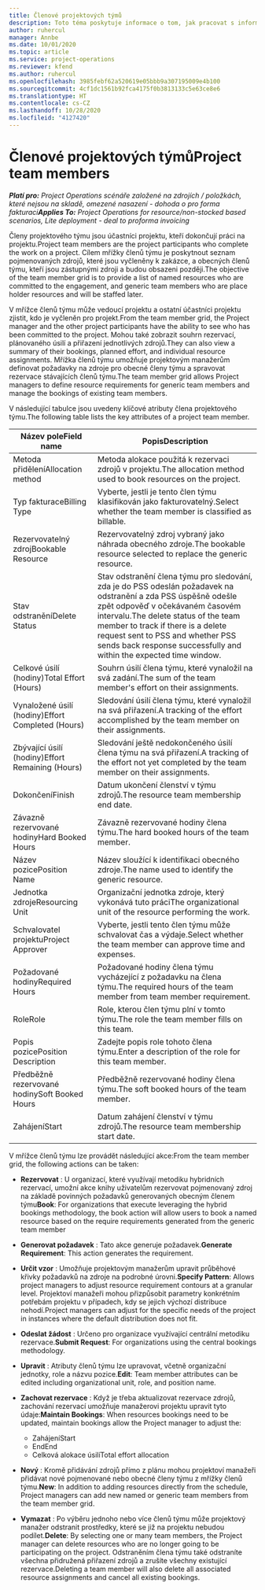 ```yaml
---
title: Členové projektových týmů
description: Toto téma poskytuje informace o tom, jak pracovat s informacemi o členech projektového týmu, s jejich atributy a jak plánovat jejich činnost.
author: ruhercul
manager: Annbe
ms.date: 10/01/2020
ms.topic: article
ms.service: project-operations
ms.reviewer: kfend
ms.author: ruhercul
ms.openlocfilehash: 3985febf62a520619e05bbb9a307195009e4b100
ms.sourcegitcommit: 4cf1dc1561b92fca4175f0b3813133c5e63ce8e6
ms.translationtype: HT
ms.contentlocale: cs-CZ
ms.lasthandoff: 10/28/2020
ms.locfileid: "4127420"
---
```

# <a name="project-team-members"></a><span data-ttu-id="03efb-103">Členové projektových týmů</span><span class="sxs-lookup"><span data-stu-id="03efb-103">Project team members</span></span>

<span data-ttu-id="03efb-104">_**Platí pro:** Project Operations scénáře založené na zdrojích / položkách, které nejsou na skladě, omezené nasazení - dohoda o pro forma fakturaci_</span><span class="sxs-lookup"><span data-stu-id="03efb-104">_**Applies To:** Project Operations for resource/non-stocked based scenarios, Lite deployment - deal to proforma invoicing_</span></span>

<span data-ttu-id="03efb-105">Členy projektového týmu jsou účastníci projektu, kteří dokončují práci na projektu.</span><span class="sxs-lookup"><span data-stu-id="03efb-105">Project team members are the project participants who complete the work on a project.</span></span> <span data-ttu-id="03efb-106">Cílem mřížky členů týmu je poskytnout seznam pojmenovaných zdrojů, které jsou vyčleněny k zakázce, a obecných členů týmu, kteří jsou zástupnými zdroji a budou obsazeni později.</span><span class="sxs-lookup"><span data-stu-id="03efb-106">The objective of the team member grid is to provide a list of named resources who are committed to the engagement, and generic team members who are place holder resources and will be staffed later.</span></span>

<span data-ttu-id="03efb-107">V mřížce členů týmu může vedoucí projektu a ostatní účastníci projektu zjistit, kdo je vyčleněn pro projekt.</span><span class="sxs-lookup"><span data-stu-id="03efb-107">From the team member grid, the Project manager and the other project participants have the ability to see who has been committed to the project.</span></span> <span data-ttu-id="03efb-108">Mohou také zobrazit souhrn rezervací, plánovaného úsilí a přiřazení jednotlivých zdrojů.</span><span class="sxs-lookup"><span data-stu-id="03efb-108">They can also view a summary of their bookings, planned effort, and individual resource assignments.</span></span> <span data-ttu-id="03efb-109">Mřížka členů týmu umožňuje projektovým manažerům definovat požadavky na zdroje pro obecné členy týmu a spravovat rezervace stávajících členů týmu.</span><span class="sxs-lookup"><span data-stu-id="03efb-109">The team member grid allows Project managers to define resource requirements for generic team members and manage the bookings of existing team members.</span></span>

<span data-ttu-id="03efb-110">V následující tabulce jsou uvedeny klíčové atributy člena projektového týmu.</span><span class="sxs-lookup"><span data-stu-id="03efb-110">The following table lists the key attributes of a project team member.</span></span>

| <span data-ttu-id="03efb-111">Název pole</span><span class="sxs-lookup"><span data-stu-id="03efb-111">Field name</span></span>          | <span data-ttu-id="03efb-112">Popis</span><span class="sxs-lookup"><span data-stu-id="03efb-112">Description</span></span>                                                                                                                                                                  |
|--------------------------|-----------------------------------------------------------------------------------------------------------------------------------------------------------------------------------|
| <span data-ttu-id="03efb-113">Metoda přidělení</span><span class="sxs-lookup"><span data-stu-id="03efb-113">Allocation method</span></span>        | <span data-ttu-id="03efb-114">Metoda alokace použitá k rezervaci zdrojů v projektu.</span><span class="sxs-lookup"><span data-stu-id="03efb-114">The allocation method used to book resources on the project.</span></span>                                                                         |
| <span data-ttu-id="03efb-115">Typ fakturace</span><span class="sxs-lookup"><span data-stu-id="03efb-115">Billing Type</span></span>             | <span data-ttu-id="03efb-116">Vyberte, jestli je tento člen týmu klasifikován jako fakturovatelný.</span><span class="sxs-lookup"><span data-stu-id="03efb-116">Select whether the team member is classified as billable.</span></span>                                                                                                                                       |
| <span data-ttu-id="03efb-117">Rezervovatelný zdroj</span><span class="sxs-lookup"><span data-stu-id="03efb-117">Bookable Resource</span></span>        | <span data-ttu-id="03efb-118">Rezervovatelný zdroj vybraný jako náhrada obecného zdroje.</span><span class="sxs-lookup"><span data-stu-id="03efb-118">The bookable resource selected to replace the generic resource.</span></span>                                                                                                                   |
| <span data-ttu-id="03efb-119">Stav odstranění</span><span class="sxs-lookup"><span data-stu-id="03efb-119">Delete Status</span></span>            | <span data-ttu-id="03efb-120">Stav odstranění člena týmu pro sledování, zda je do PSS odeslán požadavek na odstranění a zda PSS úspěšně odešle zpět odpověď v očekávaném časovém intervalu.</span><span class="sxs-lookup"><span data-stu-id="03efb-120">The delete status of the team member to track if there is a delete request sent to PSS and whether PSS sends back response successfully and within the expected time window.</span></span> |
| <span data-ttu-id="03efb-121">Celkové úsilí (hodiny)</span><span class="sxs-lookup"><span data-stu-id="03efb-121">Total Effort (Hours)</span></span>     | <span data-ttu-id="03efb-122">Souhrn úsilí člena týmu, které vynaložil na svá zadání.</span><span class="sxs-lookup"><span data-stu-id="03efb-122">The sum of the team member's effort on their assignments.</span></span>                                                                                                                         |
| <span data-ttu-id="03efb-123">Vynaložené úsilí (hodiny)</span><span class="sxs-lookup"><span data-stu-id="03efb-123">Effort Completed (Hours)</span></span> | <span data-ttu-id="03efb-124">Sledování úsilí člena týmu, které vynaložil na svá přiřazení.</span><span class="sxs-lookup"><span data-stu-id="03efb-124">A tracking of the effort accomplished by the team member on their assignments.</span></span>                                                                                           |
| <span data-ttu-id="03efb-125">Zbývající úsilí (hodiny)</span><span class="sxs-lookup"><span data-stu-id="03efb-125">Effort Remaining (Hours)</span></span> | <span data-ttu-id="03efb-126">Sledování ještě nedokončeného úsilí člena týmu na svá přiřazení.</span><span class="sxs-lookup"><span data-stu-id="03efb-126">A tracking of the effort not yet completed by the team member on their assignments.</span></span>                                                                                    |
| <span data-ttu-id="03efb-127">Dokončení</span><span class="sxs-lookup"><span data-stu-id="03efb-127">Finish</span></span>                   | <span data-ttu-id="03efb-128">Datum ukončení členství v týmu zdrojů.</span><span class="sxs-lookup"><span data-stu-id="03efb-128">The resource team membership end date.</span></span>                                                                                                                                            |
| <span data-ttu-id="03efb-129">Závazně rezervované hodiny</span><span class="sxs-lookup"><span data-stu-id="03efb-129">Hard Booked Hours</span></span>        | <span data-ttu-id="03efb-130">Závazně rezervované hodiny člena týmu.</span><span class="sxs-lookup"><span data-stu-id="03efb-130">The hard booked hours of the team member.</span></span>                                                                                                                                                                |
| <span data-ttu-id="03efb-131">Název pozice</span><span class="sxs-lookup"><span data-stu-id="03efb-131">Position Name</span></span>            | <span data-ttu-id="03efb-132">Název sloužící k identifikaci obecného zdroje.</span><span class="sxs-lookup"><span data-stu-id="03efb-132">The name used to identify the generic resource.</span></span>                                                                                                                                   |
| <span data-ttu-id="03efb-133">Jednotka zdroje</span><span class="sxs-lookup"><span data-stu-id="03efb-133">Resourcing Unit</span></span>          | <span data-ttu-id="03efb-134">Organizační jednotka zdroje, který vykonává tuto práci</span><span class="sxs-lookup"><span data-stu-id="03efb-134">The organizational unit of the resource performing the work.</span></span>                                                                                                                      |
| <span data-ttu-id="03efb-135">Schvalovatel projektu</span><span class="sxs-lookup"><span data-stu-id="03efb-135">Project Approver</span></span>         | <span data-ttu-id="03efb-136">Vyberte, jestli tento člen týmu může schvalovat čas a výdaje.</span><span class="sxs-lookup"><span data-stu-id="03efb-136">Select whether the team member can approve time and expenses.</span></span>                                                                                                                     |
| <span data-ttu-id="03efb-137">Požadované hodiny</span><span class="sxs-lookup"><span data-stu-id="03efb-137">Required Hours</span></span>           | <span data-ttu-id="03efb-138">Požadované hodiny člena týmu vycházející z požadavku na člena týmu.</span><span class="sxs-lookup"><span data-stu-id="03efb-138">The required hours of the team member from team member requirement.</span></span>                                                                                                                       |
| <span data-ttu-id="03efb-139">Role</span><span class="sxs-lookup"><span data-stu-id="03efb-139">Role</span></span>                     | <span data-ttu-id="03efb-140">Role, kterou člen týmu plní v tomto týmu.</span><span class="sxs-lookup"><span data-stu-id="03efb-140">The role the team member fills on this team.</span></span>                                                                                                                                |
| <span data-ttu-id="03efb-141">Popis pozice</span><span class="sxs-lookup"><span data-stu-id="03efb-141">Position Description</span></span>     | <span data-ttu-id="03efb-142">Zadejte popis role tohoto člena týmu.</span><span class="sxs-lookup"><span data-stu-id="03efb-142">Enter a description of the role for this team member.</span></span>                                                                                                                             |
| <span data-ttu-id="03efb-143">Předběžně rezervované hodiny</span><span class="sxs-lookup"><span data-stu-id="03efb-143">Soft Booked Hours</span></span>        | <span data-ttu-id="03efb-144">Předběžně rezervované hodiny člena týmu.</span><span class="sxs-lookup"><span data-stu-id="03efb-144">The soft booked hours of the team member.</span></span>                                                                                                                                                                 |
| <span data-ttu-id="03efb-145">Zahájení</span><span class="sxs-lookup"><span data-stu-id="03efb-145">Start</span></span>                    | <span data-ttu-id="03efb-146">Datum zahájení členství v týmu zdrojů.</span><span class="sxs-lookup"><span data-stu-id="03efb-146">The resource team membership start date.</span></span>                                                                                                                                          |

<span data-ttu-id="03efb-147">V mřížce členů týmu lze provádět následující akce:</span><span class="sxs-lookup"><span data-stu-id="03efb-147">From the team member grid, the following actions can be taken:</span></span>

- <span data-ttu-id="03efb-148">**Rezervovat** : U organizací, které využívají metodiku hybridních rezervací, umožní akce knihy uživatelům rezervovat pojmenovaný zdroj na základě povinných požadavků generovaných obecným členem týmu</span><span class="sxs-lookup"><span data-stu-id="03efb-148">**Book**: For organizations that execute leveraging the hybrid bookings methodology, the book action will allow users to book a named resource based on the require requirements generated from the generic team member</span></span>
- <span data-ttu-id="03efb-149">**Generovat požadavek** : Tato akce generuje požadavek.</span><span class="sxs-lookup"><span data-stu-id="03efb-149">**Generate Requirement**: This action generates the requirement.</span></span>
- <span data-ttu-id="03efb-150">**Určit vzor** : Umožňuje projektovým manažerům upravit průběhové křivky požadavků na zdroje na podrobné úrovni.</span><span class="sxs-lookup"><span data-stu-id="03efb-150">**Specify Pattern**: Allows project managers to adjust resource requirement contours at a granular level.</span></span> <span data-ttu-id="03efb-151">Projektoví manažeři mohou přizpůsobit parametry konkrétním potřebám projektu v případech, kdy se jejich výchozí distribuce nehodí.</span><span class="sxs-lookup"><span data-stu-id="03efb-151">Project managers can adjust for the specific needs of the project in instances where the default distribution does not fit.</span></span>
- <span data-ttu-id="03efb-152">**Odeslat žádost** : Určeno pro organizace využívající centrální metodiku rezervace.</span><span class="sxs-lookup"><span data-stu-id="03efb-152">**Submit Request**: For organizations using the central bookings methodology.</span></span>
- <span data-ttu-id="03efb-153">**Upravit** : Atributy členů týmu lze upravovat, včetně organizační jednotky, role a názvu pozice.</span><span class="sxs-lookup"><span data-stu-id="03efb-153">**Edit**: Team member attributes can be edited including organizational unit, role, and position name.</span></span>
- <span data-ttu-id="03efb-154">**Zachovat rezervace** : Když je třeba aktualizovat rezervace zdrojů, zachování rezervací umožňuje manažerovi projektu upravit tyto údaje:</span><span class="sxs-lookup"><span data-stu-id="03efb-154">**Maintain Bookings**: When resources bookings need to be updated, maintain bookings allow the Project manager to adjust the:</span></span>

    - <span data-ttu-id="03efb-155">Zahájení</span><span class="sxs-lookup"><span data-stu-id="03efb-155">Start</span></span>
    - <span data-ttu-id="03efb-156">End</span><span class="sxs-lookup"><span data-stu-id="03efb-156">End</span></span>
    - <span data-ttu-id="03efb-157">Celková alokace úsilí</span><span class="sxs-lookup"><span data-stu-id="03efb-157">Total effort allocation</span></span>

- <span data-ttu-id="03efb-158">**Nový** : Kromě přidávání zdrojů přímo z plánu mohou projektoví manažeři přidávat nové pojmenované nebo obecné členy týmu z mřížky členů týmu.</span><span class="sxs-lookup"><span data-stu-id="03efb-158">**New**: In addition to adding resources directly from the schedule, Project managers can add new named or generic team members from the team member grid.</span></span>
- <span data-ttu-id="03efb-159">**Vymazat** : Po výběru jednoho nebo více členů týmu může projektový manažer odstranit prostředky, které se již na projektu nebudou podílet.</span><span class="sxs-lookup"><span data-stu-id="03efb-159">**Delete**: By selecting one or many team members, the Project manager can delete resources who are no longer going to be participating on the project.</span></span> <span data-ttu-id="03efb-160">Odstraněním člena týmu také odstraníte všechna přidružená přiřazení zdrojů a zrušíte všechny existující rezervace.</span><span class="sxs-lookup"><span data-stu-id="03efb-160">Deleting a team member will also delete all associated resource assignments and  cancel all existing bookings.</span></span>
